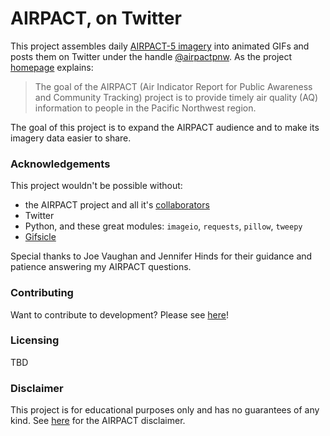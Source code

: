 
# AIRPACT, on Twitter

This project assembles daily [AIRPACT-5 imagery](http://lar.wsu.edu/airpact/graphics.html) 
into animated GIFs and posts them on Twitter under the handle [@airpactpnw](https://twitter.com/airpactpnw).
As the project [homepage](http://lar.wsu.edu/airpact/index.html) explains:

> The goal of the AIRPACT (Air Indicator Report for Public Awareness and 
> Community Tracking) project is to provide timely air quality (AQ) information 
> to people in the Pacific Northwest region.

The goal of this project is to expand the AIRPACT audience and to make its imagery
data easier to share. 


### Acknowledgements

This project wouldn't be possible without:

* the AIRPACT project and all it's [collaborators](http://lar.wsu.edu/airpact/collaborators.html)
* Twitter
* Python, and these great modules: `imageio`, `requests`, `pillow`, `tweepy`
* [Gifsicle](https://www.lcdf.org/gifsicle/)

Special thanks to Joe Vaughan and Jennifer Hinds for their guidance and patience
answering my AIRPACT questions. 


### Contributing

Want to contribute to development? Please see [here](contributing.md)!


### Licensing

TBD


### Disclaimer

This project is for educational purposes only and has no guarantees of any kind.
See [here](http://lar.wsu.edu/airpact/disclaimer.html) for the AIRPACT disclaimer.


